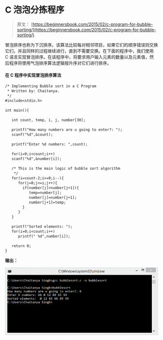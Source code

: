 # C 泡泡分拣程序

> 原文： [https://beginnersbook.com/2015/02/c-program-for-bubble-sorting/](https://beginnersbook.com/2015/02/c-program-for-bubble-sorting/)

冒泡排序也称为下沉排序。该算法比较每对相邻项目，如果它们的顺序错误则交换它们，并且同样的过程继续进行，直到不需要交换。在下面的程序中，我们使用 C 语言实现冒泡排序。在该程序中，将要求用户输入元素的数量以及元素值，然后程序将使用气泡排序算法逻辑按升序对它们进行排序。

#### 在 C 程序中实现冒泡排序算法

```
/* Implementing Bubble sort in a C Program
 * Written by: Chaitanya. 
 */
#include<stdio.h>

int main(){

   int count, temp, i, j, number[30];

   printf("How many numbers are u going to enter?: ");
   scanf("%d",&count);

   printf("Enter %d numbers: ",count);

   for(i=0;i<count;i++)
   scanf("%d",&number[i]);

   /* This is the main logic of bubble sort algorithm 
    */
   for(i=count-2;i>=0;i--){
      for(j=0;j<=i;j++){
        if(number[j]>number[j+1]){
           temp=number[j];
           number[j]=number[j+1];
           number[j+1]=temp;
        }
      }
   }

   printf("Sorted elements: ");
   for(i=0;i<count;i++)
      printf(" %d",number[i]);

   return 0;
}
```

**输出：**

![bubble_sorting_output](img/f1792d58bbd6dd0c389b57118ffacd4b.jpg)